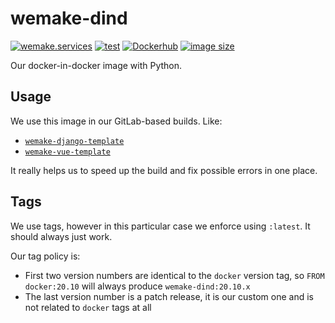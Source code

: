 # wemake-dind

[![wemake.services](https://img.shields.io/badge/%20-wemake.services-green.svg?label=%20&logo=data%3Aimage%2Fpng%3Bbase64%2CiVBORw0KGgoAAAANSUhEUgAAABAAAAAQCAMAAAAoLQ9TAAAABGdBTUEAALGPC%2FxhBQAAAAFzUkdCAK7OHOkAAAAbUExURQAAAAAAAAAAAAAAAAAAAAAAAAAAAAAAAP%2F%2F%2F5TvxDIAAAAIdFJOUwAjRA8xXANAL%2Bv0SAAAADNJREFUGNNjYCAIOJjRBdBFWMkVQeGzcHAwksJnAPPZGOGAASzPzAEHEGVsLExQwE7YswCb7AFZSF3bbAAAAABJRU5ErkJggg%3D%3D)](https://wemake.services)
[![test](https://github.com/wemake-services/wemake-dind/workflows/test/badge.svg)](https://github.com/wemake-services/wemake-dind/actions?query=workflow%3Atest)
[![Dockerhub](https://img.shields.io/docker/pulls/wemakeservices/wemake-dind.svg)](https://hub.docker.com/r/wemakeservices/wemake-dind/) 
[![image size](https://images.microbadger.com/badges/image/wemakeservices/wemake-dind.svg)](https://microbadger.com/images/wemakeservices/wemake-dind) 

Our docker-in-docker image with Python.


## Usage

We use this image in our GitLab-based builds. Like:

- [`wemake-django-template`](https://github.com/wemake-services/wemake-django-template/blob/master/%7B%7Bcookiecutter.project_name%7D%7D/.gitlab-ci.yml#L14)
- [`wemake-vue-template`](https://github.com/wemake-services/wemake-vue-template/blob/master/template/.gitlab-ci.yml#L9)

It really helps us to speed up the build and fix possible errors in one place.


## Tags

We use tags, however in this particular case we enforce using `:latest`.
It should always just work.

Our tag policy is:
- First two version numbers are identical to the `docker` version tag, so `FROM docker:20.10` will always produce `wemake-dind:20.10.x`
- The last version number is a patch release, it is our custom one and is not related to `docker` tags at all
